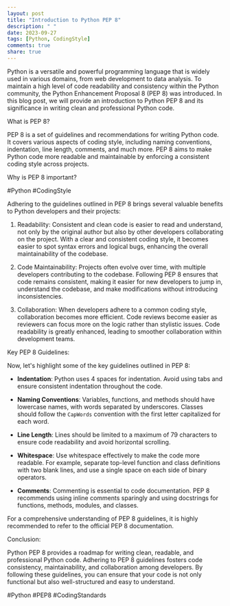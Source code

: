 ```yaml
---
layout: post
title: "Introduction to Python PEP 8"
description: " "
date: 2023-09-27
tags: [Python, CodingStyle]
comments: true
share: true
---
```


Python is a versatile and powerful programming language that is widely used in various domains, from web development to data analysis. To maintain a high level of code readability and consistency within the Python community, the Python Enhancement Proposal 8 (PEP 8) was introduced. In this blog post, we will provide an introduction to Python PEP 8 and its significance in writing clean and professional Python code.

What is PEP 8?

PEP 8 is a set of guidelines and recommendations for writing Python code. It covers various aspects of coding style, including naming conventions, indentation, line length, comments, and much more. PEP 8 aims to make Python code more readable and maintainable by enforcing a consistent coding style across projects.

Why is PEP 8 important?

#Python #CodingStyle

Adhering to the guidelines outlined in PEP 8 brings several valuable benefits to Python developers and their projects:

1. Readability: Consistent and clean code is easier to read and understand, not only by the original author but also by other developers collaborating on the project. With a clear and consistent coding style, it becomes easier to spot syntax errors and logical bugs, enhancing the overall maintainability of the codebase.

2. Code Maintainability: Projects often evolve over time, with multiple developers contributing to the codebase. Following PEP 8 ensures that code remains consistent, making it easier for new developers to jump in, understand the codebase, and make modifications without introducing inconsistencies.

3. Collaboration: When developers adhere to a common coding style, collaboration becomes more efficient. Code reviews become easier as reviewers can focus more on the logic rather than stylistic issues. Code readability is greatly enhanced, leading to smoother collaboration within development teams.

Key PEP 8 Guidelines:

Now, let's highlight some of the key guidelines outlined in PEP 8:

- **Indentation**: Python uses 4 spaces for indentation. Avoid using tabs and ensure consistent indentation throughout the code.

- **Naming Conventions**: Variables, functions, and methods should have lowercase names, with words separated by underscores. Classes should follow the `CapWords` convention with the first letter capitalized for each word.

- **Line Length**: Lines should be limited to a maximum of 79 characters to ensure code readability and avoid horizontal scrolling.

- **Whitespace**: Use whitespace effectively to make the code more readable. For example, separate top-level function and class definitions with two blank lines, and use a single space on each side of binary operators.

- **Comments**: Commenting is essential to code documentation. PEP 8 recommends using inline comments sparingly and using docstrings for functions, methods, modules, and classes.

For a comprehensive understanding of PEP 8 guidelines, it is highly recommended to refer to the official PEP 8 documentation.

Conclusion:

Python PEP 8 provides a roadmap for writing clean, readable, and professional Python code. Adhering to PEP 8 guidelines fosters code consistency, maintainability, and collaboration among developers. By following these guidelines, you can ensure that your code is not only functional but also well-structured and easy to understand.

#Python #PEP8 #CodingStandards